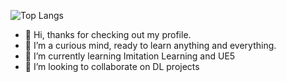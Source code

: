 ![Top Langs](https://github-readme-stats.vercel.app/api/top-langs/?username=AzulianW&hide_progress=false)

- 👋 Hi, thanks for checking out my profile.
- 👀 I’m a curious mind, ready to learn anything and everything.
- 🌱 I’m currently learning Imitation Learning and UE5
- 💞️ I’m looking to collaborate on DL projects

<!---
AzulianW/AzulianW is a ✨ special ✨ repository because its `README.md` (this file) appears on your GitHub profile.
You can click the Preview link to take a look at your changes.
--->
